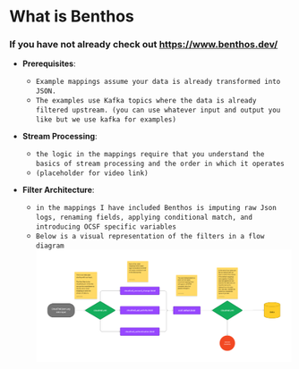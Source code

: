 # What is Benthos 

### If you have not already check out  https://www.benthos.dev/ 

- **Prerequisites**: 
    - `Example mappings assume your data is already transformed into JSON.`
    - `The examples use Kafka topics where the data is already filtered upstream. (you can use whatever input and output you like but we use kafka for examples)`

- **Stream Processing**:
    - `the logic in the mappings require that you understand the basics of stream processing and the order in which it operates`
    - `(placeholder for video link)`

- **Filter Architecture**:  
    - `in the mappings I have included Benthos is imputing raw Json logs, renaming fields, applying conditional match, and introducing OCSF specific variables`
    - `Below is a visual representation of the filters in a flow diagram`
    ![AWS CloudTrail](AWS_CloudTrail.png)